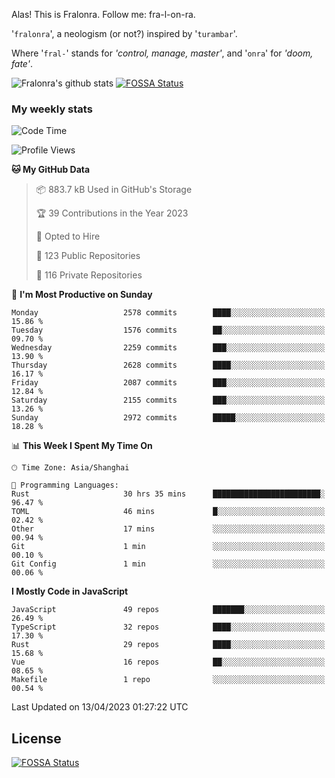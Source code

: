 Alas! This is Fralonra. Follow me: fra-l-on-ra.

'`fralonra`', a neologism (or not?) inspired by '`turambar`'.

Where '`fral-`' stands for *'control, manage, master'*, and '`onra`' for *'doom, fate'*.

![Fralonra's github stats](https://github-readme-stats.vercel.app/api?username=fralonra)
[![FOSSA Status](https://app.fossa.com/api/projects/git%2Bgithub.com%2Ffralonra%2Ffralonra.svg?type=shield)](https://app.fossa.com/projects/git%2Bgithub.com%2Ffralonra%2Ffralonra?ref=badge_shield)

### My weekly stats

<!--START_SECTION:waka-->
![Code Time](http://img.shields.io/badge/Code%20Time-3%2C276%20hrs%2026%20mins-blue)

![Profile Views](http://img.shields.io/badge/Profile%20Views-0-blue)

**🐱 My GitHub Data** 

> 📦 883.7 kB Used in GitHub's Storage 
 > 
> 🏆 39 Contributions in the Year 2023
 > 
> 💼 Opted to Hire
 > 
> 📜 123 Public Repositories 
 > 
> 🔑 116 Private Repositories 
 > 
📅 **I'm Most Productive on Sunday** 

```text
Monday                   2578 commits        ████░░░░░░░░░░░░░░░░░░░░░   15.86 % 
Tuesday                  1576 commits        ██░░░░░░░░░░░░░░░░░░░░░░░   09.70 % 
Wednesday                2259 commits        ███░░░░░░░░░░░░░░░░░░░░░░   13.90 % 
Thursday                 2628 commits        ████░░░░░░░░░░░░░░░░░░░░░   16.17 % 
Friday                   2087 commits        ███░░░░░░░░░░░░░░░░░░░░░░   12.84 % 
Saturday                 2155 commits        ███░░░░░░░░░░░░░░░░░░░░░░   13.26 % 
Sunday                   2972 commits        █████░░░░░░░░░░░░░░░░░░░░   18.28 % 
```


📊 **This Week I Spent My Time On** 

```text
🕑︎ Time Zone: Asia/Shanghai

💬 Programming Languages: 
Rust                     30 hrs 35 mins      ████████████████████████░   96.47 % 
TOML                     46 mins             █░░░░░░░░░░░░░░░░░░░░░░░░   02.42 % 
Other                    17 mins             ░░░░░░░░░░░░░░░░░░░░░░░░░   00.94 % 
Git                      1 min               ░░░░░░░░░░░░░░░░░░░░░░░░░   00.10 % 
Git Config               1 min               ░░░░░░░░░░░░░░░░░░░░░░░░░   00.06 % 
```

**I Mostly Code in JavaScript** 

```text
JavaScript               49 repos            ███████░░░░░░░░░░░░░░░░░░   26.49 % 
TypeScript               32 repos            ████░░░░░░░░░░░░░░░░░░░░░   17.30 % 
Rust                     29 repos            ████░░░░░░░░░░░░░░░░░░░░░   15.68 % 
Vue                      16 repos            ██░░░░░░░░░░░░░░░░░░░░░░░   08.65 % 
Makefile                 1 repo              ░░░░░░░░░░░░░░░░░░░░░░░░░   00.54 % 
```




 Last Updated on 13/04/2023 01:27:22 UTC
<!--END_SECTION:waka-->

## License
[![FOSSA Status](https://app.fossa.com/api/projects/git%2Bgithub.com%2Ffralonra%2Ffralonra.svg?type=large)](https://app.fossa.com/projects/git%2Bgithub.com%2Ffralonra%2Ffralonra?ref=badge_large)